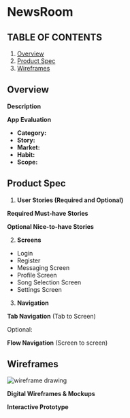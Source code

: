 # NewsRoom

## TABLE OF CONTENTS 
1. [Overview](##Overview) 
2. [Product Spec](##ProductSpec)
3. [Wireframes](##Wireframes)

## Overview

**Description**

**App Evaluation**
- **Category:**
- **Story:**
- **Market:**
- **Habit:**
- **Scope:**

## Product Spec

1. **User Stories (Required and Optional)**

**Required Must-have Stories**

**Optional Nice-to-have Stories**


2. **Screens**
- Login
- Register
- Messaging Screen
- Profile Screen
- Song Selection Screen
- Settings Screen

3. **Navigation**

**Tab Navigation** (Tab to Screen)

Optional:

**Flow Navigation** (Screen to screen)


## Wireframes

![wireframe drawing](https://user-images.githubusercontent.com/89495809/140865964-6fd7258f-c507-46c3-9da0-1863f55a4164.jpeg)

**Digital Wireframes & Mockups**

**Interactive Prototype**


